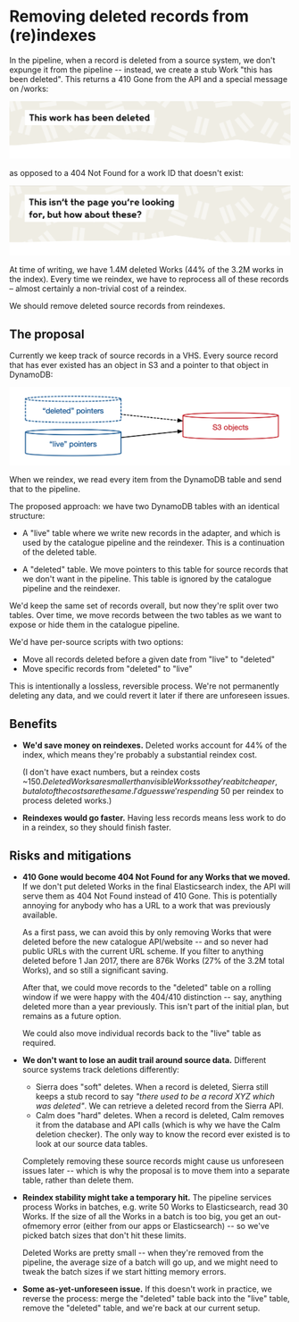 # Removing deleted records from (re)indexes

In the pipeline, when a record is deleted from a source system, we don't expunge it from the pipeline -- instead, we create a stub Work "this has been deleted".
This returns a 410 Gone from the API and a special message on /works:

![Screenshot of a /works page saying "This work has been deleted"](deleted_screenshot.png)

as opposed to a 404 Not Found for a work ID that doesn't exist:

![Screenshot of a /works page saying "This isn’t the page you’re looking for, but how about these?"](notfound_screenshot.png)

At time of writing, we have 1.4M deleted Works (44% of the 3.2M works in the index).
Every time we reindex, we have to reprocess all of these records – almost certainly a non-trivial cost of a reindex.

We should remove deleted source records from reindexes.

## The proposal

Currently we keep track of source records in a VHS.
Every source record that has ever existed has an object in S3 and a pointer to that object in DynamoDB:

![Two blue DynamoDB tables (left) pointing to a red S3 bucket (right)](table_structure.png)

When we reindex, we read every item from the DynamoDB table and send that to the pipeline.

The proposed approach: we have two DynamoDB tables with an identical structure:

-   A "live" table where we write new records in the adapter, and which is used by the catalogue pipeline and the reindexer.
    This is a continuation of the deleted table.

-   A "deleted" table.
    We move pointers to this table for source records that we don't want in the pipeline.
    This table is ignored by the catalogue pipeline and the reindexer.

We'd keep the same set of records overall, but now they're split over two tables.
Over time, we move records between the two tables as we want to expose or hide them in the catalogue pipeline.

We'd have per-source scripts with two options:

-   Move all records deleted before a given date from "live" to "deleted"
-   Move specific records from "deleted" to "live"

This is intentionally a lossless, reversible process.
We're not permanently deleting any data, and we could revert it later if there are unforeseen issues.

## Benefits

-   **We'd save money on reindexes.**
    Deleted works account for 44% of the index, which means they're probably a substantial reindex cost.

    (I don't have exact numbers, but a reindex costs ~$150.
    Deleted Works are smaller than visible Works so they're a bit cheaper, but a lot of the costs are the same.
    I'd guess we're spending ~$50 per reindex to process deleted works.)

-   **Reindexes would go faster.**
    Having less records means less work to do in a reindex, so they should finish faster.

## Risks and mitigations

-   **410 Gone would become 404 Not Found for any Works that we moved.**
    If we don't put deleted Works in the final Elasticsearch index, the API will serve them as 404 Not Found instead of 410 Gone.
    This is potentially annoying for anybody who has a URL to a work that was previously available.

    As a first pass, we can avoid this by only removing Works that were deleted before the new catalogue API/website -- and so never had public URLs with the current URL scheme.
    If you filter to anything deleted before 1 Jan 2017, there are 876k Works (27% of the 3.2M total Works), and so still a significant saving.

    After that, we could move records to the "deleted" table on a rolling window if we were happy with the 404/410 distinction -- say, anything deleted more than a year previously.
    This isn't part of the initial plan, but remains as a future option.

    We could also move individual records back to the "live" table as required.

-   **We don't want to lose an audit trail around source data.**
    Different source systems track deletions differently:

    -   Sierra does "soft" deletes.
        When a record is deleted, Sierra still keeps a stub record to say *"there used to be a record XYZ which was deleted"*.
        We can retrieve a deleted record from the Sierra API.
    -   Calm does "hard" deletes.
        When a record is deleted, Calm removes it from the database and API calls (which is why we have the Calm deletion checker).
        The only way to know the record ever existed is to look at our source data tables.

    Completely removing these source records might cause us unforeseen issues later -- which is why the proposal is to move them into a separate table, rather than delete them.

-   **Reindex stability might take a temporary hit.**
    The pipeline services process Works in batches, e.g. write 50 Works to Elasticsearch, read 30 Works.
    If the size of all the Works in a batch is too big, you get an out-ofmemory error (either from our apps or Elasticsearch) -- so we've picked batch sizes that don't hit these limits.

    Deleted Works are pretty small -- when they're removed from the pipeline, the average size of a batch will go up, and we might need to tweak the batch sizes if we start hitting memory errors.

-   **Some as-yet-unforeseen issue.**
    If this doesn't work in practice, we reverse the process: merge the "deleted" table back into the "live" table, remove the "deleted" table, and we're back at our current setup.
